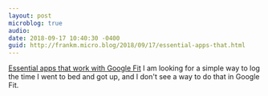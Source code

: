 ```yaml
---
layout: post
microblog: true
audio: 
date: 2018-09-17 10:40:30 -0400
guid: http://frankm.micro.blog/2018/09/17/essential-apps-that.html
---
```

[Essential apps that work with Google Fit](https://www.wareable.com/sport/the-best-google-fit-compatible-apps-and-devices) I am looking for a simple way to log the time I went to bed and got up, and I don't see a way to do that in Google Fit.
